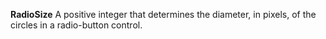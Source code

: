 **RadioSize** A positive integer that determines the diameter, in pixels, of the circles in a radio-button control.

